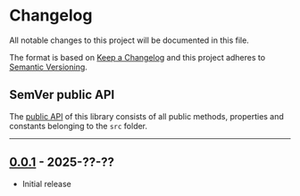 # Changelog

All notable changes to this project will be documented in this file.

The format is based on [Keep a Changelog](https://keepachangelog.com/en/) and this project adheres
to [Semantic Versioning](https://semver.org/spec/v2.0.0.html).

## SemVer public API

The [public API](https://semver.org/spec/v2.0.0.html#spec-item-1) of this library consists of all public methods,
properties and constants belonging to the `src` folder.


---

## [0.0.1](https://github.com/crowdsecurity/nodejs-cs-bouncer/releases/tag/v0.0.1) - 2025-??-??

- Initial release
